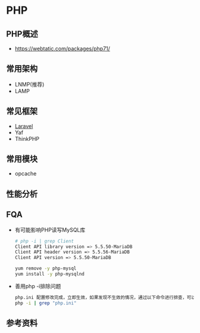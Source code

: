 # PHP
## PHP概述
- https://webtatic.com/packages/php71/

## 常用架构
- LNMP(推荐)
- LAMP
## 常见框架
- [Laravel](https://www.golaravel.com/)
- Yaf
- ThinkPHP 

## 常用模块
- opcache

## 性能分析
## FQA
- 有可能影响PHP读写MySQL库
  ``` bash
  # php -i | grep Client
  Client API library version => 5.5.50-MariaDB
  Client API header version => 5.5.56-MariaDB
  Client API version => 5.5.50-MariaDB
  
  yum remove -y php-mysql
  yum install -y php-mysqlnd
  ```
- 善用php -i排除问题
  ``` bash
  php.ini 配置修改完成，立即生效，如果发现不生效的情况，通过以下命令进行排查，可以存在多个php.ini文件
  php -i | grep "php.ini"
  ```
## 参考资料

